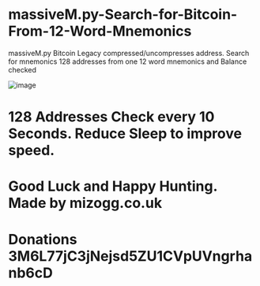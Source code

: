 # massiveM.py-Search-for-Bitcoin-From-12-Word-Mnemonics
massiveM.py Bitcoin Legacy compressed/uncompresses address. Search for mnemonics 128 addresses from one 12 word mnemonics and Balance checked


![image](https://user-images.githubusercontent.com/88630056/128749789-0a7762ef-8170-4813-8277-fe8181d67c9e.png)


# 128 Addresses Check every 10 Seconds. Reduce Sleep to improve speed.

# Good Luck and Happy Hunting. Made by mizogg.co.uk
# Donations 3M6L77jC3jNejsd5ZU1CVpUVngrhanb6cD
